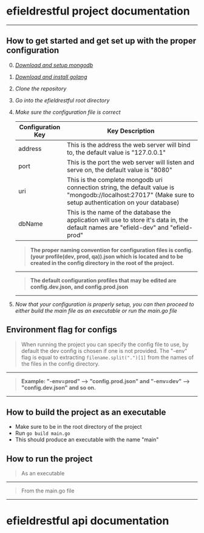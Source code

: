 # **efieldrestful project documentation**
---
## How to get started and get set up with the proper configuration
0. *[Download and setup mongodb](https://docs.mongodb.com/manual/administration/install-community/)*
1. *[Download and install golang](https://golang.org/doc/install)*
2. *Clone the repository*
3. *Go into the efieldrestful root directory*
4. *Make sure the configuration file is correct*

      | Configuration Key | Key Description |
      | ----------- | ----------- |
      | address | This is the address the web server will bind to, the default value is "127.0.0.1" |
      | port | This is the port the web server will listen and serve on, the default value is "8080" |
      | uri | This is the complete mongodb uri connection string, the default value is "mongodb://localhost:27017" (Make sure to setup authentication on your database) |
      | dbName | This is the name of the database the application will use to store it's data in, the default names are "efield-dev" and "efield-prod" |
      
      >**The proper naming convention for configuration files is config.(your profile(dev, prod, qa)).json which is located and to be created in the config directory in the root of the project.**
      ---
      >**The default configuration profiles that may be edited are config.dev.json, and config.prod.json**
      ---
 5. *Now that your configuration is properly setup, you can then proceed to either build the main file as an executable or run the main.go file*
 
 ## Environment flag for configs
 >When running the project you can specify the config file to use, by default the dev config is chosen if one is not provided. The "-env" flag is equal to extracting `filename.split(".")[1]` from the names of the files in the config directory.
 ---
 >**Example: "-env=prod" --> "config.prod.json" and "-env=dev" --> "config.dev.json" and so on.**
 ---
 ## How to build the project as an executable
  - Make sure to be in the root directory of the project
  - Run `go build main.go`
  - This should produce an executable with the name "main"
  
 ## How to run the project
 >As an executable
 ---
 >From the main.go file
 ---
 # **efieldrestful api documentation**

